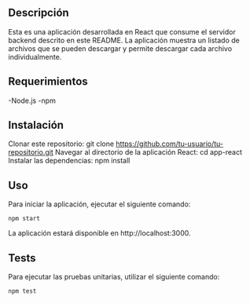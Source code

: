 ## Descripción
Esta es una aplicación desarrollada en React que consume el servidor backend descrito en este README. La aplicación muestra un listado de archivos que se pueden descargar y permite descargar cada archivo individualmente.

## Requerimientos
-Node.js
-npm

## Instalación
Clonar este repositorio: git clone https://github.com/tu-usuario/tu-repositorio.git
Navegar al directorio de la aplicación React: cd app-react
Instalar las dependencias: npm install

## Uso
Para iniciar la aplicación, ejecutar el siguiente comando:

```
npm start
```
La aplicación estará disponible en http://localhost:3000.

## Tests
Para ejecutar las pruebas unitarias, utilizar el siguiente comando:

```
npm test
```